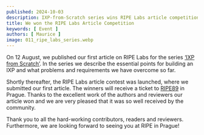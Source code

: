 ```yaml
---
published: 2024-10-03
description: IXP-from-Scratch series wins RIPE Labs article competition
title: We won the RIPE Labs Article Competition
keywords: [ Event ]
authors: [ Maurice ]
image: 011_ripe_labs_series.webp
---
```


On 12 August, we published our first article on RIPE Labs for the series 
[‘IXP from Scratch’](https://labs.ripe.net/author/liske/ixp-from-scratch-building-a-new-ix/). In the series
we describe the essential points for building an IXP and what problems and requirements we have overcome so far. 

Shortly thereafter, the RIPE Labs article contest was launched, where we submitted our first article. The winners 
will receive a ticket to [RIPE89](https://ripe89.ripe.net/) in Prague. Thanks to the excellent work of the authors and 
reviewers our article won and we are very pleased that it was so well received by the community.

Thank you to all the hard-working contributors, readers and reviewers. Furthermore, we are looking forward to seeing 
you at RIPE in Prague!

